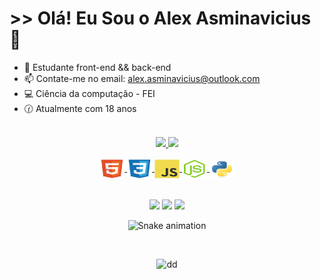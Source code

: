 <h1>>> Olá! Eu Sou o Alex Asminavicius 👋 </h1>

- 👾 Estudante front-end && back-end
- 📫 Contate-me no email: alex.asminavicius@outlook.com
- 💻 Ciência da computação - FEI
- 🕜 Atualmente com 18 anos


<br>
<div align="center">
  <a href="https://github.com/Alekk1N">
  <img height="180em" src="https://github-readme-stats.vercel.app/api?username=Alekk1N&show_icons=true&theme=dracula&include_all_commits=true&count_private=true"/>
  <img height="180em" src="https://github-readme-stats.vercel.app/api/top-langs/?username=Alekk1N&layout=compact&langs_count=7&theme=dracula"/>
</div>
 
<div align="center" style="display: inline_block"><br>
  <img align="center" alt="lbmHTML" height="30" width="40" src="https://raw.githubusercontent.com/devicons/devicon/master/icons/html5/html5-original.svg">
  <img align="center" alt="lbmCSS3" height="30" width="40" src="https://raw.githubusercontent.com/devicons/devicon/master/icons/css3/css3-original.svg">
  <img align="center" alt="lbmCSS3" height="30" width="40" src="https://raw.githubusercontent.com/devicons/devicon/master/icons/javascript/javascript-original.svg">
  <img align="center" alt="lbmJAVA" height="30" width="40" src="https://raw.githubusercontent.com/devicons/devicon/master/icons/nodejs/nodejs-original.svg">
  <img align="center" alt="lbmPYTHON" height="30" width="40" src="https://raw.githubusercontent.com/devicons/devicon/master/icons/python/python-original.svg">
  </div>
  <br><br>
  
  <div align="center">
    <a href="mailto:alex.asminavicius@outlook.com" target="_blank"><img src="https://img.shields.io/badge/Gmail-D14836?style=for-the-badge&logo=gmail&logoColor=white" target="_blank"></a>
  <a href="https://instagram.com/alekkk._" target="_blank"><img src="https://img.shields.io/badge/-Instagram-%23E4405F?style=for-the-badge&logo=instagram&logoColor=white" target="_blank"></a>
   <a href="https://www.linkedin.com/in/alex-asminavicius-511773230/" target="_blank"><img src="https://img.shields.io/badge/LinkedIn-0077B5?style=for-the-badge&logo=linkedin&logoColor=white" target="_blank"></a>   
   
   
   ![Snake animation](https://github.com/lucasbmiotto/lucasbmiotto/blob/output/github-contribution-grid-snake.svg)
    
 <br>
  </div>
 <div align="center">
   
    
   ![dd](https://user-images.githubusercontent.com/86212854/167346271-bac867c1-776d-4899-895d-acf5db0e4f86.gif)   
   
 
  
  </div>

